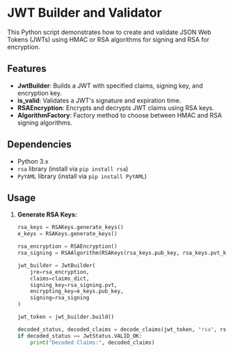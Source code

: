 # JWT Builder and Validator

This Python script demonstrates how to create and validate JSON Web Tokens (JWTs) using HMAC or RSA algorithms for signing and RSA for encryption.

## Features

- **JwtBuilder**: Builds a JWT with specified claims, signing key, and encryption key.
- **is_valid**: Validates a JWT's signature and expiration time.
- **RSAEncryption**: Encrypts and decrypts JWT claims using RSA keys.
- **AlgorithmFactory**: Factory method to choose between HMAC and RSA signing algorithms.

## Dependencies

- Python 3.x
- `rsa` library (install via `pip install rsa`)
- `PyYAML` library (install via `pip install PyYAML`)

## Usage

1. **Generate RSA Keys:**
   ```python
   rsa_keys = RSAKeys.generate_keys()
   e_keys = RSAKeys.generate_keys()

   rsa_encryption = RSAEncryption()
   rsa_signing = RSAAlgorithm(RSAKeys(rsa_keys.pub_key, rsa_keys.pvt_key))

   jwt_builder = JwtBuilder(
       jre=rsa_encryption,
       claims=claims_dict,
       signing_key=rsa_signing.pvt,
       encrypting_key=e_keys.pub_key,
       signing=rsa_signing
   )

   jwt_token = jwt_builder.build()

   decoded_status, decoded_claims = decode_claims(jwt_token, "rsa", rsa_keys.pub_key, e_keys.pvt_key, 1000, rsa_keys.pvt_key)
   if decoded_status == JwtStatus.VALID_OK:
       print("Decoded Claims:", decoded_claims)
